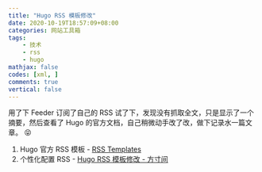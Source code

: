 ```yaml
---
title: "Hugo RSS 模板修改"
date: 2020-10-19T18:57:09+08:00
categories: 网站工具箱
tags:
    - 技术
    - rss
    - hugo
mathjax: false
codes: [xml, ]
comments: true
vertical: false
---
```


用了下 Feeder 订阅了自己的 RSS 试了下，发现没有抓取全文，只是显示了一个摘要，然后查看了 Hugo 的官方文档，自己稍微动手改了改，做下记录水一篇文章。 😝

1. Hugo 官方 RSS 模板 - [RSS Templates](https://gohugo.io/templates/rss/)
2. 个性化配置 RSS - [Hugo RSS 模板修改 - 方寸间](https://10101.io/2019/05/01/hugo-rss)
